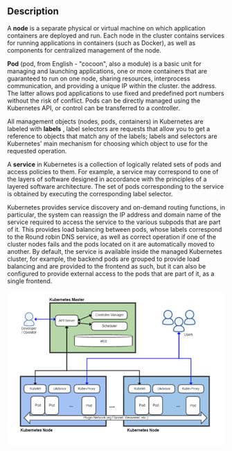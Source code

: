 ## Description

A **node** is a separate physical or virtual machine on which application containers are deployed and run. Each node in the cluster contains services for running applications in containers (such as Docker), as well as components for centralized management of the node.

**Pod** (pod, from English - "cocoon", also a module) is a basic unit for managing and launching applications, one or more containers that are guaranteed to run on one node, sharing resources, interprocess communication, and providing a unique IP within the cluster. the address. The latter allows pod applications to use fixed and predefined port numbers without the risk of conflict. Pods can be directly managed using the Kubernetes API, or control can be transferred to a controller.

All management objects (nodes, pods, containers) in Kubernetes are labeled with **labels** , label selectors are requests that allow you to get a reference to objects that match any of the labels; labels and selectors are Kubernetes' main mechanism for choosing which object to use for the requested operation.

A **service** in Kubernetes is a collection of logically related sets of pods and access policies to them. For example, a service may correspond to one of the layers of software designed in accordance with the principles of a layered software architecture. The set of pods corresponding to the service is obtained by executing the corresponding label selector.

Kubernetes provides service discovery and on-demand routing functions, in particular, the system can reassign the IP address and domain name of the service required to access the service to the various subpods that are part of it. This provides load balancing between pods, whose labels correspond to the Round robin DNS service, as well as correct operation if one of the cluster nodes fails and the pods located on it are automatically moved to another. By default, the service is available inside the managed Kubernetes cluster, for example, the backend pods are grouped to provide load balancing and are provided to the frontend as such, but it can also be configured to provide external access to the pods that are part of it, as a single frontend.

![](./assets/1598985821056-1598985821056.png)
